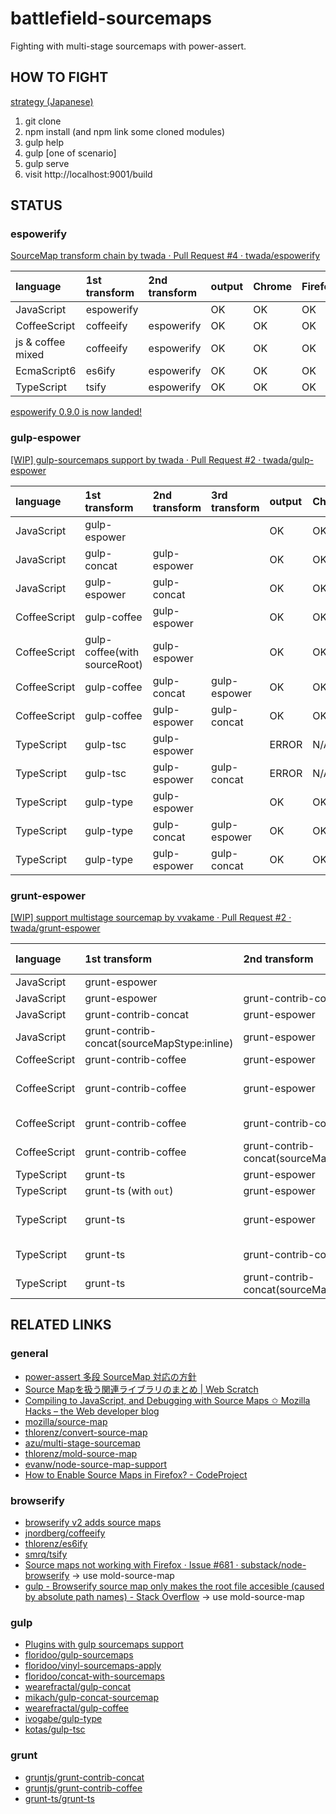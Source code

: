 battlefield-sourcemaps
================================

Fighting with multi-stage sourcemaps with power-assert.


HOW TO FIGHT
--------------------

[strategy (Japanese)](https://gist.github.com/twada/103d34a3237cecd463a6)

 1. git clone
 2. npm install (and npm link some cloned modules)
 3. gulp help
 4. gulp [one of scenario]
 5. gulp serve
 6. visit http://localhost:9001/build


STATUS
--------------------


### espowerify

[SourceMap transform chain by twada · Pull Request #4 · twada/espowerify](https://github.com/twada/espowerify/pull/4)

| language          | 1st transform | 2nd transform | output | Chrome | Firefox |
|:------------------|:--------------|:--------------|:-------|:-------|:--------|
| JavaScript        | espowerify    |               | OK     | OK     | OK      |
| CoffeeScript      | coffeeify     | espowerify    | OK     | OK     | OK      |
| js & coffee mixed | coffeeify     | espowerify    | OK     | OK     | OK      |
| EcmaScript6       | es6ify        | espowerify    | OK     | OK     | OK      |
| TypeScript        | tsify         | espowerify    | OK     | OK     | OK      |

[espowerify 0.9.0 is now landed!](https://github.com/twada/espowerify/releases/tag/v0.9.0)


### gulp-espower

[\[WIP\] gulp-sourcemaps support by twada · Pull Request #2 · twada/gulp-espower](https://github.com/twada/gulp-espower/pull/2)

| language     | 1st transform | 2nd transform | 3rd transform | output | Chrome | Firefox |
|:-------------|:--------------|:--------------|:--------------|:-------|:-------|:--------|
| JavaScript   | gulp-espower  |               |               | OK     | OK     | OK      |
| JavaScript   | gulp-concat   | gulp-espower  |               | OK     | OK     | OK      |
| JavaScript   | gulp-espower  | gulp-concat   |               | OK     | OK     | OK      |
| CoffeeScript | gulp-coffee   | gulp-espower  |               | OK     | OK     | OK      |
| CoffeeScript | gulp-coffee(with sourceRoot) | gulp-espower | | OK     | OK     | OK      |
| CoffeeScript | gulp-coffee   | gulp-concat   | gulp-espower  | OK     | OK     | OK      |
| CoffeeScript | gulp-coffee   | gulp-espower  | gulp-concat   | OK     | OK     | OK      |
| TypeScript   | gulp-tsc      | gulp-espower  |               | ERROR  | N/A    | N/A     |
| TypeScript   | gulp-tsc      | gulp-espower  | gulp-concat   | ERROR  | N/A    | N/A     |
| TypeScript   | gulp-type     | gulp-espower  |               | OK     | OK     | OK      |
| TypeScript   | gulp-type     | gulp-concat   | gulp-espower  | OK     | OK     | OK      |
| TypeScript   | gulp-type     | gulp-espower  | gulp-concat   | OK     | OK     | OK      |


### grunt-espower

[\[WIP\] support multistage sourcemap by vvakame · Pull Request #2 · twada/grunt-espower](https://github.com/twada/grunt-espower/pull/2)

| language     | 1st transform        | 2nd transform        | 3rd transform        | output | Chrome | Firefox |
|:-------------|:---------------------|:---------------------|:---------------------|:-------|:-------|:--------|
| JavaScript   | grunt-espower        |                      |                      | OK     | OK     | OK      |
| JavaScript   | grunt-espower        | grunt-contrib-concat |                      | OK     | OK     | OK      |
| JavaScript   | grunt-contrib-concat | grunt-espower        |                      | OK     | OK     | OK      |
| JavaScript   | grunt-contrib-concat(sourceMapStype:inline)| grunt-espower |       | OK     | OK     | OK      |
| CoffeeScript | grunt-contrib-coffee | grunt-espower        |                      | OK     | OK     | OK      |
| CoffeeScript | grunt-contrib-coffee | grunt-espower        | grunt-contrib-concat |        |        |         |
| CoffeeScript | grunt-contrib-coffee | grunt-contrib-concat | grunt-espower        |        |        |         |
| CoffeeScript | grunt-contrib-coffee | grunt-contrib-concat(sourceMapStype:inline)| grunt-espower|    |    |   |
| TypeScript   | grunt-ts             | grunt-espower        |                      | OK     | OK     | OK      |
| TypeScript   | grunt-ts (with `out`)| grunt-espower        |                      |        |        |         |
| TypeScript   | grunt-ts             | grunt-espower        | grunt-contrib-concat |        |        |         |
| TypeScript   | grunt-ts             | grunt-contrib-concat | grunt-espower        |        |        |         |
| TypeScript   | grunt-ts             | grunt-contrib-concat(sourceMapStype:inline)| grunt-espower |   |   |    |


RELATED LINKS
--------------------

### general

- [power-assert 多段 SourceMap 対応の方針](https://gist.github.com/twada/103d34a3237cecd463a6)
- [Source Mapを扱う関連ライブラリのまとめ | Web Scratch](http://efcl.info/2014/0622/res3933/)
- [Compiling to JavaScript, and Debugging with Source Maps ✩ Mozilla Hacks – the Web developer blog](https://hacks.mozilla.org/2013/05/compiling-to-javascript-and-debugging-with-source-maps/)
- [mozilla/source-map](https://github.com/mozilla/source-map)
- [thlorenz/convert-source-map](https://github.com/thlorenz/convert-source-map)
- [azu/multi-stage-sourcemap](https://github.com/azu/multi-stage-sourcemap)
- [thlorenz/mold-source-map](https://github.com/thlorenz/mold-source-map)
- [evanw/node-source-map-support](https://github.com/evanw/node-source-map-support)
- [How to Enable Source Maps in Firefox? - CodeProject](http://www.codeproject.com/Articles/649271/How-to-Enable-Source-Maps-in-Firefox)

### browserify

- [browserify v2 adds source maps](http://thlorenz.com/blog/browserify-sourcemaps)
- [jnordberg/coffeeify](https://github.com/jnordberg/coffeeify)
- [thlorenz/es6ify](https://github.com/thlorenz/es6ify)
- [smrq/tsify](https://github.com/smrq/tsify)
- [Source maps not working with Firefox · Issue #681 · substack/node-browserify](https://github.com/substack/node-browserify/issues/681) -> use mold-source-map
- [gulp - Browserify source map only makes the root file accesible (caused by absolute path names) - Stack Overflow](http://stackoverflow.com/questions/25303585/browserify-source-map-only-makes-the-root-file-accesible-caused-by-absolute-pat) -> use mold-source-map

### gulp

- [Plugins with gulp sourcemaps support](https://github.com/floridoo/gulp-sourcemaps/wiki/Plugins-with-gulp-sourcemaps-support)
- [floridoo/gulp-sourcemaps](https://github.com/floridoo/gulp-sourcemaps)
- [floridoo/vinyl-sourcemaps-apply](https://github.com/floridoo/vinyl-sourcemaps-apply)
- [floridoo/concat-with-sourcemaps](https://github.com/floridoo/concat-with-sourcemaps)
- [wearefractal/gulp-concat](https://github.com/wearefractal/gulp-concat)
- [mikach/gulp-concat-sourcemap](https://github.com/mikach/gulp-concat-sourcemap)
- [wearefractal/gulp-coffee](https://github.com/wearefractal/gulp-coffee)
- [ivogabe/gulp-type](https://github.com/ivogabe/gulp-type)
- [kotas/gulp-tsc](https://github.com/kotas/gulp-tsc)


### grunt

- [gruntjs/grunt-contrib-concat](https://github.com/gruntjs/grunt-contrib-concat)
- [gruntjs/grunt-contrib-coffee](https://github.com/gruntjs/grunt-contrib-coffee)
- [grunt-ts/grunt-ts](https://github.com/grunt-ts/grunt-ts)
